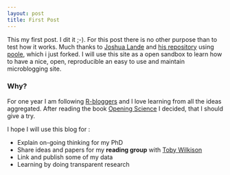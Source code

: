 ```yaml
---
layout: post
title: First Post
---
```


This my first post. I dit it ;-). For this post there is no other purpose than to test how it works. Much thanks to [Joshua Lande](http://joshualande.com/) and [his repository](http://joshualande.com/jekyll-github-pages-poole/) using [poole](https://github.com/poole/poole), which i just forked. I will use this site as a open sandbox to learn how to have a nice, open, reproducible an easy to use and maintain microblogging site. 

### Why?
For one year I am following [R-bloggers](http://www.r-bloggers.com/) and I love learning from all the ideas aggregated. After reading the book [Opening Science](http://book.openingscience.org/) I decided, that I should give a try. 

I hope I will use this blog for :

  - Explain on-going thinking for my PhD
  - Share ideas and papers for my **reading group** with [Toby Wilkison](http://tobywilkinson.co.uk/)
  - Link and publish some of my data
  - Learning by doing transparent research